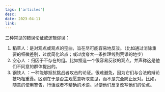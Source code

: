 ```yaml
---
tags: ['articles']
desc: 
date: 2023-04-11
link: 
---
```


三种常见的错误论证或逻辑谬误：
1. 稻草人：是对观点或观点的歪曲，旨在尽可能容易地反驳。（比如通过消除重要的细微差别，过度简化论点；或过度夸大一条推理线到荒谬的地步）
2. 空心人 ：归因于不存在的组。比如捏造一个很容易反驳的观点，并声称这是他们不同意的群体提出的。
3. 钢铁人 ：一种能够抵抗挑战者攻击的论证。很难避免，因为它们与合法的辩论技巧相重叠。区别在于是否主观愿意听取意见，而不是完全防止反对。比如，随意的使用警告，行话或者不精确的术语。以便他们反复改写他们的论点。

